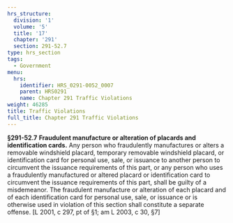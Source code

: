 ```yaml
---
hrs_structure:
  division: '1'
  volume: '5'
  title: '17'
  chapter: '291'
  section: 291-52.7
type: hrs_section
tags:
  - Government
menu:
  hrs:
    identifier: HRS_0291-0052_0007
    parent: HRS0291
    name: Chapter 291 Traffic Violations
weight: 46285
title: Traffic Violations
full_title: Chapter 291 Traffic Violations
---
```

**§291-52.7** **Fraudulent manufacture or alteration of placards and identification cards.** Any person who fraudulently manufactures or alters a removable windshield placard, temporary removable windshield placard, or identification card for personal use, sale, or issuance to another person to circumvent the issuance requirements of this part, or any person who uses a fraudulently manufactured or altered placard or identification card to circumvent the issuance requirements of this part, shall be guilty of a misdemeanor. The fraudulent manufacture or alteration of each placard and of each identification card for personal use, sale, or issuance or is otherwise used in violation of this section shall constitute a separate offense. [L 2001, c 297, pt of §1; am L 2003, c 30, §7]